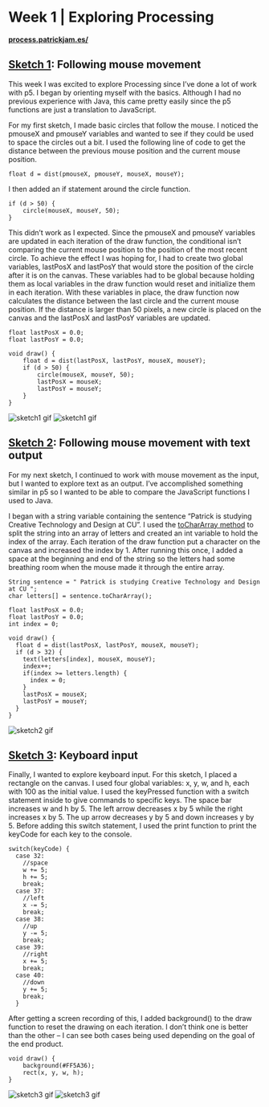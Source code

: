 # Week 1 | Exploring Processing
**[process.patrickjam.es/](https://process.patrickjam.es/2020/08/28/week-1-exploring-processing/)**

## [Sketch 1](/sketch1): Following mouse movement
This week I was excited to explore Processing since I’ve done a lot of work with p5. I began by orienting myself with the basics. Although I had no previous experience with Java, this came pretty easily since the p5 functions are just a translation to JavaScript.

For my first sketch, I made basic circles that follow the mouse. I noticed the pmouseX and pmouseY variables and wanted to see if they could be used to space the circles out a bit. I used the following line of code to get the distance between the previous mouse position and the current mouse position.

```processing
float d = dist(pmouseX, pmouseY, mouseX, mouseY);
```

I then added an if statement around the circle function.

```processing
if (d > 50) {
    circle(mouseX, mouseY, 50);
}
```

This didn’t work as I expected. Since the pmouseX and pmouseY variables are updated in each iteration of the draw function, the conditional isn’t comparing the current mouse position to the position of the most recent circle. To achieve the effect I was hoping for, I had to create two global variables, lastPosX and lastPosY that would store the position of the circle after it is on the canvas. These variables had to be global because holding them as local variables in the draw function would reset and initialize them in each iteration. With these variables in place, the draw function now calculates the distance between the last circle and the current mouse position. If the distance is larger than 50 pixels, a new circle is placed on the canvas and the lastPosX and lastPosY variables are updated.

```processing
float lastPosX = 0.0;
float lastPosY = 0.0;

void draw() {
    float d = dist(lastPosX, lastPosY, mouseX, mouseY);
    if (d > 50) {
        circle(mouseX, mouseY, 50);
        lastPosX = mouseX;
        lastPosY = mouseY;
    }
}
```

![sketch1 gif](/documentationAssets/sketch1_1.gif)
![sketch1 gif](/documentationAssets/sketch1_2.gif)

## [Sketch 2](/sketch2): Following mouse movement with text output

For my next sketch, I continued to work with mouse movement as the input, but I wanted to explore text as an output. I’ve accomplished something similar in p5 so I wanted to be able to compare the JavaScript functions I used to Java.

I began with a string variable containing the sentence “Patrick is studying Creative Technology and Design at CU”. I used the [toCharArray method](https://beginnersbook.com/2013/12/java-string-tochararray-method-example/) to split the string into an array of letters and created an int variable to hold the index of the array. Each iteration of the draw function put a character on the canvas and increased the index by 1. After running this once, I added a space at the beginning and end of the string so the letters had some breathing room when the mouse made it through the entire array.

```processing
String sentence = " Patrick is studying Creative Technology and Design at CU ";
char letters[] = sentence.toCharArray();

float lastPosX = 0.0;
float lastPosY = 0.0;
int index = 0;

void draw() {
  float d = dist(lastPosX, lastPosY, mouseX, mouseY);
  if (d > 32) {
    text(letters[index], mouseX, mouseY);
    index++;
    if(index >= letters.length) {
      index = 0;
    }
    lastPosX = mouseX;
    lastPosY = mouseY;
  }
}
```

![sketch2 gif](/documentationAssets/sketch2_1.gif)

## [Sketch 3](/sketch3): Keyboard input

Finally, I wanted to explore keyboard input. For this sketch, I placed a rectangle on the canvas. I used four global variables: x, y, w, and h, each with 100 as the initial value. I used the keyPressed function with a switch statement inside to give commands to specific keys. The space bar increases w and h by 5. The left arrow decreases x by 5 while the right increases x by 5. The up arrow decreases y by 5 and down increases y by 5. Before adding this switch statement, I used the print function to print the keyCode for each key to the console.

```processing
switch(keyCode) {
  case 32: 
    //space
    w += 5;
    h += 5;
    break;
  case 37: 
    //left
    x -= 5;
    break;
  case 38: 
    //up
    y -= 5;
    break;
  case 39: 
    //right
    x += 5;
    break;
  case 40: 
    //down
    y += 5;
    break;
  }
```

After getting a screen recording of this, I added background() to the draw function to reset the drawing on each iteration. I don’t think one is better than the other – I can see both cases being used depending on the goal of the end product.

```processing
void draw() {
    background(#FF5A36);
    rect(x, y, w, h);
}
```

![sketch3 gif](/documentationAssets/sketch3_1.gif)
![sketch3 gif](/documentationAssets/sketch3_2.gif)